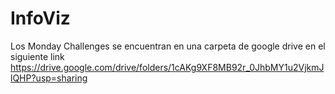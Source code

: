# InfoViz

Los Monday Challenges se encuentran en una carpeta de google drive en el siguiente link https://drive.google.com/drive/folders/1cAKg9XF8MB92r_0JhbMY1u2VjkmJlQHP?usp=sharing


